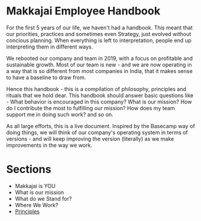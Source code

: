 # Makkajai Employee Handbook

For the first 5 years of our life, we haven't had a handbook. This meant that our priorities, practices and sometimes even Strategy, just evolved without concious planning. When everything is left to interpretation, people end up interpreting them in different ways. 

We rebooted our company and team in 2019, with a focus on profitable and sustainable growth. Most of our team is new - and we are now operating in a way that is so different from most companies in India, that it makes sense to have a baseline to draw from.

Hence this handbook - this is a compilation of philosophy, principles and rituals that we hold dear. This handbook should answer basic questions like - What behavior is encouraged in this company? What is our mission? How do I contribute the most to fulfilling our mission? How does my team support me in doing such work? and so on. 

As all large efforts, this is a live document. Inspired by the Basecamp way of doing things, we will think of our company's operating system in terms of versions - and will keep improving the version (literally) as we make improvements in the way we work. 


# Sections


* Makkajai is YOU
* What is our mission
* What do we Stand for?
* Where We Work?
* [Principles](Principles.md)
